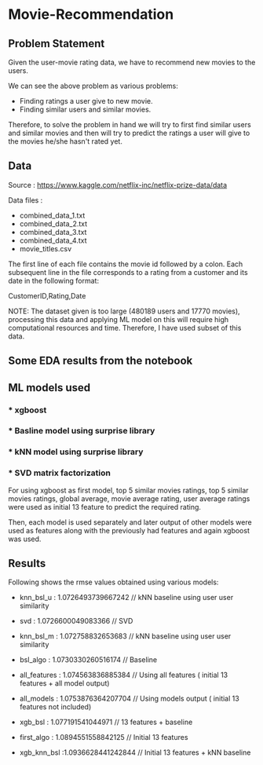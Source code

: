 # Movie-Recommendation

## Problem Statement
Given the user-movie rating data, we have to recommend new movies to the users.

We can see the above problem as various problems:
* Finding ratings a user give to new movie.
* Finding similar users and similar movies.

Therefore, to solve the problem in hand we will try to first find similar users and similar movies and then will try to predict the ratings a user will give to the movies he/she hasn't rated yet.

## Data

Source : https://www.kaggle.com/netflix-inc/netflix-prize-data/data

Data files :

* combined_data_1.txt
* combined_data_2.txt
* combined_data_3.txt
* combined_data_4.txt
* movie_titles.csv
  
The first line of each file contains the movie id followed by a colon. Each subsequent line in the file corresponds to a rating from a customer and its date in the following format:

CustomerID,Rating,Date

NOTE: The dataset given is too large (480189 users and 17770 movies), processing this data and applying ML model on this will require high computational resources and time. Therefore, I have used subset of this data.

## Some EDA results from the notebook



## ML models used

### * xgboost
### * Basline model using surprise library
### * kNN model using surprise library
### * SVD matrix factorization 

For using xgboost as first model, top 5 similar movies ratings, top 5 similar movies ratings, global average, movie average rating, user average ratings were used as initial 13 feature to predict the required rating.

Then, each model is used separately and later output of other models were used as features along with the previously had features and again xgboost was used.

## Results

Following shows the rmse values obtained using various models:

* knn_bsl_u :      1.0726493739667242  // kNN baseline using user user similarity

* svd       :      1.0726600049083366  // SVD

* knn_bsl_m  :      1.072758832653683
// kNN baseline using user user similarity

* bsl_algo    :    1.0730330260516174 
// Baseline 

* all_features :    1.074563836885384
// Using all features ( initial 13 features + all model output)

* all_models    :  1.0753876364207704
// Using models output ( initial 13 features not included)

* xgb_bsl        :  1.077191541044971
// 13 features + baseline

* first_algo     : 1.0894551558842125
// Initial 13 features

* xgb_knn_bsl     :1.0936628441242844 
// Initial 13 features + kNN baseline 

